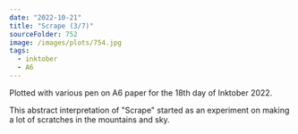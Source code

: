 ```yaml
---
date: "2022-10-21"
title: "Scrape (3/7)"
sourceFolder: 752
image: /images/plots/754.jpg
tags:
  - inktober
  - A6
---
```


Plotted with various pen on A6 paper for the 18th day of Inktober 2022.

This abstract interpretation of "Scrape" started as an experiment on making a lot of scratches in the mountains and sky.